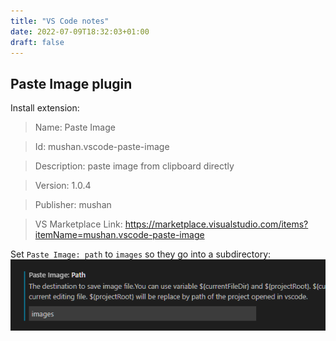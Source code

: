 ```yaml
---
title: "VS Code notes"
date: 2022-07-09T18:32:03+01:00
draft: false
---
```

## Paste Image plugin
Install extension:
>Name: Paste Image

>Id: mushan.vscode-paste-image

>Description: paste image from clipboard directly

>Version: 1.0.4

>Publisher: mushan

>VS Marketplace Link: https://marketplace.visualstudio.com/items?itemName=mushan.vscode-paste-image

Set `Paste Image: path` to `images` so they go into a subdirectory:
![](images/2022-07-09-18-34-46.png)